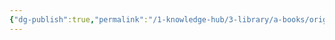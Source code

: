 ```yaml
---
{"dg-publish":true,"permalink":"/1-knowledge-hub/3-library/a-books/origin-of-species/origin-of-species/","tags":["book"],"noteIcon":""}
---
```


